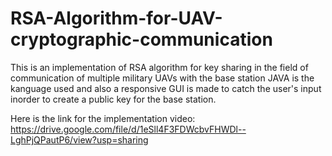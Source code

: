# RSA-Algorithm-for-UAV-cryptographic-communication

This is an implementation of RSA algorithm for key sharing in the field of communication of multiple military UAVs with the base station
JAVA is the kanguage used and also a responsive GUI is made to catch the user's input inorder to create a public key for the base station.

Here is the link for the implementation video:
https://drive.google.com/file/d/1eSll4F3FDWcbvFHWDl--LghPjQPautP6/view?usp=sharing
